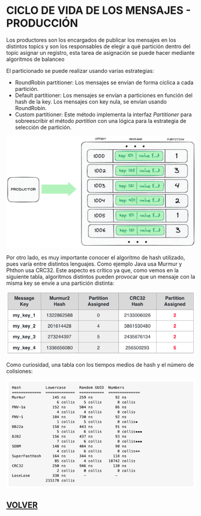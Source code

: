 # CICLO DE VIDA DE LOS MENSAJES - PRODUCCIÓN

Los productores son los encargados de publicar los mensajes en los distintos topics y son los responsables de elegir a qué partición dentro del topic asignar un registro, esta tarea de asignación se puede hacer mediante algoritmos de balanceo

El particionado se puede realizar usando varias estrategias:
- RoundRobin partitioner: Los mensajes se envían de forma cíclica a cada partición.
- Default partitioner: Los mensajes se envían a particiones en función del hash de la key. Los mensajes con key nula, se envían usando RoundRobin.
- Custom partitioner: Este método implementa la interfaz *Partitioner* para sobreescribir el método *partition* con una lógica para la estrategia de selección de partición. 

![](static/producer.png)

Por otro lado, es muy importante conocer el algoritmo de hash utilizado, pues varía entre distintos lenguajes. 
Como ejemplo Java usa Murmur y Phthon usa CRC32.
Este aspecto es crítico ya que, como vemos en la siguiente tabla, algoritmos distintos pueden provocar que un mensaje con la misma key se envíe a una partición distinta:

![](static/partition_algorithm.png)

Como curiosidad, una tabla con los tiempos medios de hash y el número de colisiones:

![](static/hash_comparative.png)

## [VOLVER](readme.md)